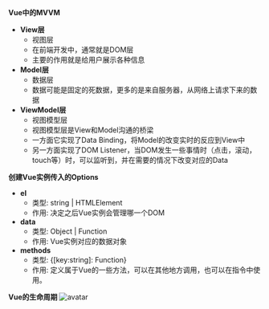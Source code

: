 **Vue中的MVVM**
- **View层**
   - 视图层
   - 在前端开发中，通常就是DOM层
   - 主要的作用就是给用户展示各种信息
- **Model层**
   - 数据层
   - 数据可能是固定的死数据，更多的是来自服务器，从网络上请求下来的数据
- **ViewModel层**
   - 视图模型层
   - 视图模型层是View和Model沟通的桥梁
   - 一方面它实现了Data Binding，将Model的改变实时的反应到View中
   - 另一方面实现了DOM Listener，当DOM发生一些事情时（点击，滚动，touch等）时，可以监听到，并在需要的情况下改变对应的Data

**创建Vue实例传入的Options**
- **el**
   - 类型: string | HTMLElement
   - 作用: 决定之后Vue实例会管理哪一个DOM
- **data**
   - 类型: Object | Function
   - 作用: Vue实例对应的数据对象
- **methods**
   - 类型: {[key:string]: Function}
   - 作用: 定义属于Vue的一些方法，可以在其他地方调用，也可以在指令中使用。

**Vue的生命周期**
![avatar](https://umzgta.sn.files.1drv.com/y4pVsOOthNadBgJY9YthCryLR2OxfjCKoUw8rugQgu7B5rtLvZ1EwxoKE7sOAYwZKhn1asJ2QGFdbemGbSKK8mKFiOTkcQvDzZMXC4h_XhfXd9xDRWnrw4UGWGbDHAlPmSOFVDIp-dO0jqDVDXiSStpoUI_KQO-zu_YuuAxfANeDftuJBJtcuM2J39qPuZOpuCa0_zCz5ELLQAJVx_vYfcKDA/lifecycle.png?psid=1)
